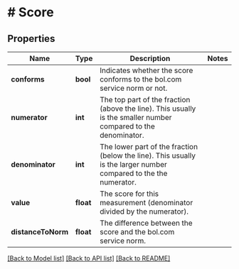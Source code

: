 # # Score

## Properties

Name | Type | Description | Notes
------------ | ------------- | ------------- | -------------
**conforms** | **bool** | Indicates whether the score conforms to the bol.com service norm or not. |
**numerator** | **int** | The top part of the fraction (above the line). This usually is the smaller number compared to the denominator. |
**denominator** | **int** | The lower part of the fraction (below the line). This usually is the larger number compared to the the numerator. |
**value** | **float** | The score for this measurement (denominator divided by the numerator). |
**distanceToNorm** | **float** | The difference between the score and the bol.com service norm. |

[[Back to Model list]](../../README.md#models) [[Back to API list]](../../README.md#endpoints) [[Back to README]](../../README.md)
